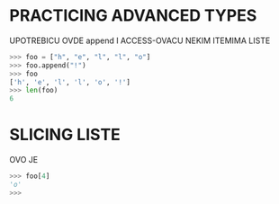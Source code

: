 # PRACTICING ADVANCED TYPES

UPOTREBICU OVDE append I ACCESS-OVACU NEKIM ITEMIMA LISTE

```py
>>> foo = ["h", "e", "l", "l", "o"]
>>> foo.append("!")
>>> foo
['h', 'e', 'l', 'l', 'o', '!']
>>> len(foo)
6
```

# SLICING LISTE

OVO JE 

```py
>>> foo[4]
'o'
>>> 
```

